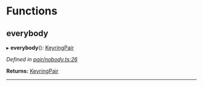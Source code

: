 

# Functions

<a id="everybody"></a>

##  everybody

▸ **everybody**(): [KeyringPair](../interfaces/_types_.keyringpair.md)

*Defined in [pair/nobody.ts:26](https://github.com/polkadot-js/common/blob/66803c5/packages/keyring/src/pair/nobody.ts#L26)*

**Returns:** [KeyringPair](../interfaces/_types_.keyringpair.md)

___

